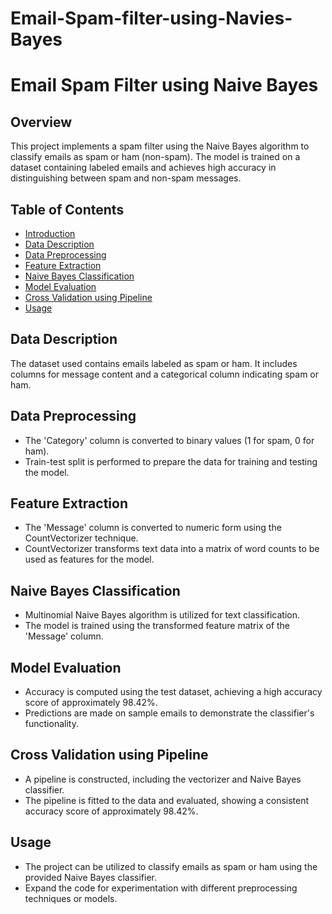 # Email-Spam-filter-using-Navies-Bayes
# Email Spam Filter using Naive Bayes

## Overview
This project implements a spam filter using the Naive Bayes algorithm to classify emails as spam or ham (non-spam). The model is trained on a dataset containing labeled emails and achieves high accuracy in distinguishing between spam and non-spam messages.

## Table of Contents
- [Introduction](#email-spam-filter-using-naive-bayes)
- [Data Description](#data-description)
- [Data Preprocessing](#data-preprocessing)
- [Feature Extraction](#feature-extraction)
- [Naive Bayes Classification](#naive-bayes-classification)
- [Model Evaluation](#model-evaluation)
- [Cross Validation using Pipeline](#cross-validation-using-pipeline)
- [Usage](#usage)

## Data Description
The dataset used contains emails labeled as spam or ham. It includes columns for message content and a categorical column indicating spam or ham.

## Data Preprocessing
- The 'Category' column is converted to binary values (1 for spam, 0 for ham).
- Train-test split is performed to prepare the data for training and testing the model.

## Feature Extraction
- The 'Message' column is converted to numeric form using the CountVectorizer technique.
- CountVectorizer transforms text data into a matrix of word counts to be used as features for the model.

## Naive Bayes Classification
- Multinomial Naive Bayes algorithm is utilized for text classification.
- The model is trained using the transformed feature matrix of the 'Message' column.

## Model Evaluation
- Accuracy is computed using the test dataset, achieving a high accuracy score of approximately 98.42%.
- Predictions are made on sample emails to demonstrate the classifier's functionality.

## Cross Validation using Pipeline
- A pipeline is constructed, including the vectorizer and Naive Bayes classifier.
- The pipeline is fitted to the data and evaluated, showing a consistent accuracy score of approximately 98.42%.

## Usage
- The project can be utilized to classify emails as spam or ham using the provided Naive Bayes classifier.
- Expand the code for experimentation with different preprocessing techniques or models.

